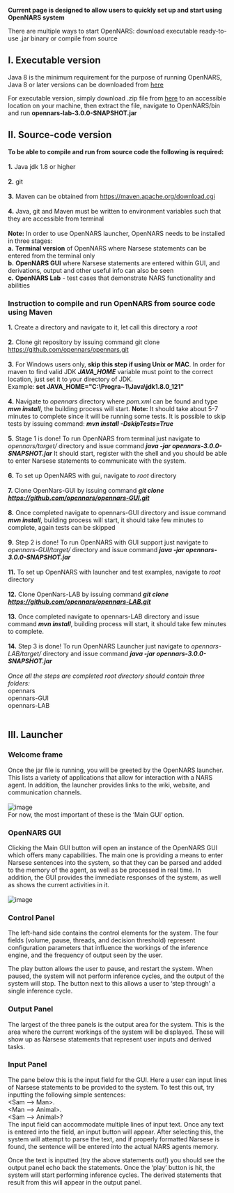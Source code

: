 **Current page is designed to allow users to quickly set up and start using OpenNARS system**

There are multiple ways to start OpenNARS: download executable ready-to-use .jar binary or compile from source

## I. Executable version
Java 8 is the minimum requirement for the purpose of running OpenNARS, Java 8 or later versions can be downloaded from [here](https://www.java.com/en/)

For executable version, simply download .zip file from [here](https://drive.google.com/file/d/1T998jZSy7Qy0xis1ftRudKIsfwDpF89K/view) to an accessible location on your machine, then extract the file, navigate to OpenNARS/bin and run **opennars-lab-3.0.0-SNAPSHOT.jar**

## II. Source-code version

**To be able to compile and run from source code the following is required:**
<br/><br/>
**1.** Java jdk 1.8 or higher
<br/><br/>
**2.** git  
<br/>
**3.** Maven can be obtained from https://maven.apache.org/download.cgi
<br/><br/>
**4.** Java, git and Maven must be written to environment variables such that they are accessible from terminal
<br/><br/>
**Note:** In order to use OpenNARS launcher, OpenNARS needs to be installed in three stages: 
<br/>
**a.** **Terminal version** of OpenNARS where Narsese statements can be entered from the terminal only
<br/>
**b.** **OpenNARS GUI** where Narsese statements are entered within GUI, and derivations, output and other useful info can also be seen
<br/>
**c.** **OpenNARS Lab** - test cases that demonstrate NARS functionality and abilities
<br/>

### Instruction to compile and run OpenNARS from source code using Maven

**1.** Create a directory and navigate to it, let call this directory a _root_
<br/><br/>
**2.** Clone git repository by issuing command git clone https://github.com/opennars/opennars.git
<br/><br/>
**3.** For Windows users only, **skip this step if using Unix or MAC**. In order for maven to find valid JDK _**JAVA_HOME**_ variable must point to the correct location, just set it to your directory of JDK.<br/> Example: **set JAVA_HOME="C:\Progra~1\Java\jdk1.8.0_121"**
<br/><br/>
**4.** Navigate to _opennars_ directory where _pom.xml_ can be found and type _**mvn install**_, the building process will start. **Note:** It should take about 5-7 minutes to complete since it will be running some tests. It is possible to skip tests by issuing command: _**mvn install -DskipTests=True**_
<br/><br/>
**5.** Stage 1 is done! To run OpenNARS from terminal just navigate to _opennars/target/_ directory and issue command _**java -jar opennars-3.0.0-SNAPSHOT.jar**_ It should start, register with the shell and you should be able to enter Narsese statements to communicate with the system.
<br/><br/>
**6.** To set up OpenNARS with gui, navigate to _root_ directory
<br/><br/>
**7.** Clone OpenNars-GUI by issuing command _**git clone https://github.com/opennars/opennars-GUI.git**_
<br/><br/>
**8.** Once completed navigate to opennars-GUI directory and issue command _**mvn install**_, building process will start, it should take few minutes to complete, again tests can be skipped
<br/><br/>
**9.** Step 2 is done! To run OpenNARS with GUI support just navigate to _opennars-GUI/target/_ directory and issue command _**java -jar opennars-3.0.0-SNAPSHOT.jar**_ 
<br/><br/>
**11.** To set up OpenNARS with launcher and test examples, navigate to _root_ directory
<br/><br/>
**12.** Clone OpenNars-LAB by issuing command _**git clone https://github.com/opennars/opennars-LAB.git**_
<br/><br/>
**13.** Once completed navigate to opennars-LAB directory and issue command  _**mvn install**_, building process will start, it should take few minutes to complete.
<br/><br/>
**14.** Step 3 is done! To run OpenNARS Launcher just navigate to _opennars-LAB/target/_ directory and issue command _**java -jar opennars-3.0.0-SNAPSHOT.jar**_ 
<br/><br/>
_Once all the steps are completed root directory should contain three folders:_
<br/>
opennars
<br/>
opennars-GUI
<br/>
opennars-LAB
<br/><br/>

## III. Launcher

### Welcome frame
Once the jar file is running, you will be greeted by the OpenNARS launcher. This lists a variety of applications that allow for interaction with a NARS agent. In addition, the launcher provides links to the wiki, website, and communication channels.<br/><br/> 
![image](https://user-images.githubusercontent.com/24262360/52943113-63620a00-333a-11e9-9adb-fbc175f8ed34.png)
<br/>For now, the most important of these is the ‘Main GUI’ option.

### OpenNARS GUI
Clicking the Main GUI button will open an instance of the OpenNARS GUI which offers many capabilities. The main one is providing a means to enter Narsese sentences into the system, so that they can be parsed and added to the memory of the agent, as well as be processed in real time. In addition, the GUI provides the immediate responses of the system, as well as shows the current activities in it.<br/><br/>
![image](https://user-images.githubusercontent.com/24262360/52943282-ceabdc00-333a-11e9-8f9a-e4c6835ce953.png)

### Control Panel
The left-hand side contains the control elements for the system. The four fields (volume, pause, threads, and decision threshold) represent configuration parameters that influence the workings of the inference engine, and the frequency of output seen by the user.

The play button allows the user to pause, and restart the system. When paused, the system will not perform inference cycles, and the output of the system will stop. The button next to this allows a user to ‘step through’ a single inference cycle.

### Output Panel
The largest of the three panels is the output area for the system. This is the area where the current workings of the system will be displayed. These will show up as Narsese statements that represent user inputs and derived tasks.

### Input Panel
The pane below this is the input field for the GUI. Here a user can input lines of Narsese statements to be provided to the system. To test this out, try inputting the following simple sentences:<br/>
<Sam --> Man>.<br/>
<Man --> Animal>.<br/>
<Sam --> Animal>?<br/>
The input field can accommodate multiple lines of input text. Once any text is entered into the field, an input button will appear. After selecting this, the system will attempt to parse the text, and if properly formatted Narsese is found, the sentence will be entered into the actual NARS agents memory. 

Once the text is inputted (try the above statements out!) you should see the output panel echo back the statements. Once the ‘play’ button is hit, the system will start performing inference cycles. The derived statements that result from this will appear in the output panel.